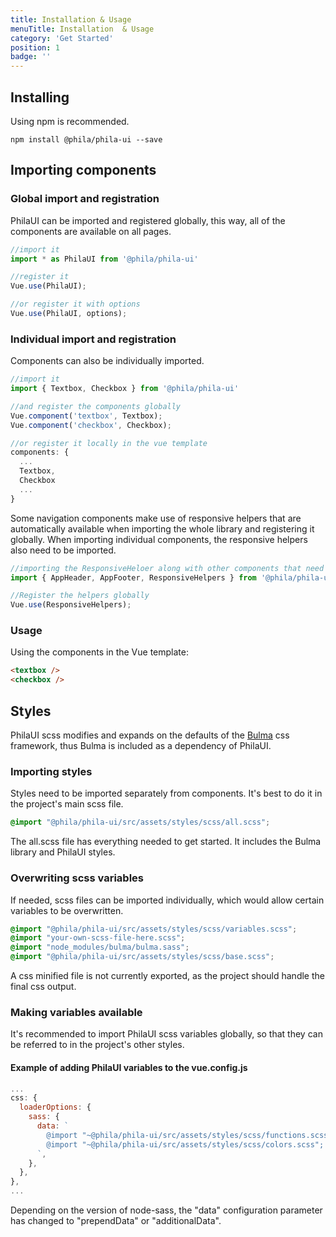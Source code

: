 ```yaml
---
title: Installation & Usage
menuTitle: Installation  & Usage
category: 'Get Started'
position: 1
badge: ''
---
```


## Installing
Using npm is recommended.
```
npm install @phila/phila-ui --save
```

## Importing components

### Global import and registration
PhilaUI can be imported and registered globally, this way, all of the components are available on all pages.

```js
//import it
import * as PhilaUI from '@phila/phila-ui'

//register it
Vue.use(PhilaUI);

//or register it with options
Vue.use(PhilaUI, options);
```

### Individual import and registration
Components can also be individually imported.

```js
//import it
import { Textbox, Checkbox } from '@phila/phila-ui'

//and register the components globally
Vue.component('textbox', Textbox);
Vue.component('checkbox', Checkbox);

//or register it locally in the vue template
components: {
  ...
  Textbox,
  Checkbox
  ...
}
```

<alert type="warning">Some navigation components make use of responsive helpers that are automatically available when importing the whole library and registering it globally. When importing individual components, the responsive helpers also need to be imported.</alert>

```js
//importing the ResponsiveHeloer along with other components that need it.
import { AppHeader, AppFooter, ResponsiveHelpers } from '@phila/phila-ui'

//Register the helpers globally
Vue.use(ResponsiveHelpers);
```

### Usage
Using the components in the Vue template:
```html
<textbox />
<checkbox />
```

## Styles
PhilaUI scss modifies and expands on the defaults of the [Bulma](https://bulma.io/) css framework, thus Bulma is included as a dependency of PhilaUI.

### Importing styles
Styles need to be imported separately from components. It's best to do it in the project's main scss file.

```scss
@import "@phila/phila-ui/src/assets/styles/scss/all.scss";
```

<alert>The all.scss file has everything needed to get started. It includes the Bulma library and PhilaUI styles.</alert>

### Overwriting scss variables
If needed, scss files can be imported individually, which would allow certain variables to be overwritten.

```scss
@import "@phila/phila-ui/src/assets/styles/scss/variables.scss";
@import "your-own-scss-file-here.scss";
@import "node_modules/bulma/bulma.sass";
@import "@phila/phila-ui/src/assets/styles/scss/base.scss";
```

<alert type="warning">A css minified file is not currently exported, as the project should handle the final css output.</alert>

### Making variables available
It's recommended to import PhilaUI scss variables globally, so that they can be referred to in the project's other styles.

#### Example of adding PhilaUI variables to the vue.config.js
```js
...
css: {
  loaderOptions: {
    sass: {
      data: `
        @import "~@phila/phila-ui/src/assets/styles/scss/functions.scss";
        @import "~@phila/phila-ui/src/assets/styles/scss/colors.scss";
      `,
    },
  },
},
...
```

<alert type="warning">Depending on the version of node-sass, the "data" configuration parameter has changed to "prependData" or "additionalData".</alert>